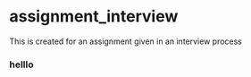 # assignment_interview
This is created for an assignment given in an interview process


### helllo
